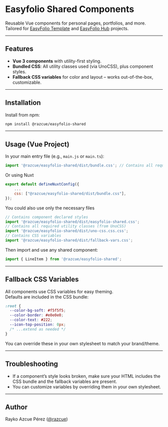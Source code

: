 # Easyfolio Shared Components

Reusable Vue components for personal pages, portfolios, and more. Tailored for [EasyFolio Template](https://github.com/razcue/easyfolio-template) and [EasyFolio Hub](https://github.com/razcue/easyfolio-hub) projects.

---

## Features

- **Vue 3 components** with utility-first styling.
- **Bundled CSS**: All utility classes used (via UnoCSS), plus component styles.
- **Fallback CSS variables** for color and layout – works out-of-the-box, customizable.

---

## Installation

Install from npm:

```bash
npm install @razcue/easyfolio-shared
```

---

## Usage (Vue Project)

In your main entry file (e.g., `main.js` or `main.ts`):

```js
import '@razcue/easyfolio-shared/dist/bundle.css'; // Contains all required styles
```

Or using Nuxt

```js
export default defineNuxtConfig({
    ...
    css: ["@razcue/easyfolio-shared/dist/bundle.css"],
});
```

You could also use only the necessary files

```js
// Contains component declared styles
import '@razcue/easyfolio-shared/dist/easyfolio-shared.css';
// Contains all required utility classes (from UnoCSS)
import '@razcue/easyfolio-shared/dist/uno-css.css.css';
// Contains CSS variables
import '@razcue/easyfolio-shared/dist/fallback-vars.css';
```

Then import and use any shared component:

```js
import { LineItem } from '@razcue/easyfolio-shared';
```

---

## Fallback CSS Variables

All components use CSS variables for easy theming.  
Defaults are included in the CSS bundle:

```css
:root {
  --color-bg-soft: #f5f5f5;
  --color-border: #e0e0e0;
  --color-text: #222;
  --icon-top-position: 0px;
  /* ...extend as needed */
}
```

You can override these in your own stylesheet to match your brand/theme.

---

## Troubleshooting

- If a component’s style looks broken, make sure your HTML includes the CSS bundle and the fallback variables are present.
- You can customize variables by overriding them in your own stylesheet.

---

## Author

Rayko Azcue Pérez ([@razcue](https://github.com/razcue))